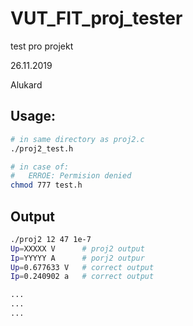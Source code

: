 # VUT_FIT_proj_tester

test pro projekt 

26.11.2019

Alukard


## Usage:
```Bash
# in same directory as proj2.c
./proj2_test.h 

# in case of:
#	ERROE: Permision denied
chmod 777 test.h
```
## Output 
```Bash
./proj2 12 47 1e-7
Up=XXXXX V      # proj2 output
Ip=YYYYY A      # porj2 outpur
Up=0.677633 V   # correct output
Ip=0.240902 a   # correct output

...
...
...
```